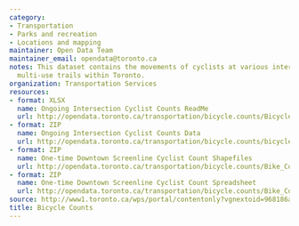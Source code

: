 ```yaml
---
category:
- Transportation
- Parks and recreation
- Locations and mapping
maintainer: Open Data Team
maintainer_email: opendata@toronto.ca
notes: This dataset contains the movements of cyclists at various intersections and
  multi-use trails within Toronto.
organization: Transportation Services
resources:
- format: XLSX
  name: Ongoing Intersection Cyclist Counts ReadMe
  url: http://opendata.toronto.ca/transportation/bicycle.counts/BicycleCountsReadme.xlsx
- format: ZIP
  name: Ongoing Intersection Cyclist Counts Data
  url: http://opendata.toronto.ca/transportation/bicycle.counts/bicycle.counts.zip
- format: ZIP
  name: One-time Downtown Screenline Cyclist Count Shapefiles
  url: http://opendata.toronto.ca/transportation/bicycle.counts/Bike_Count_Shapefiles.zip
- format: ZIP
  name: One-time Downtown Screenline Cyclist Count Spreadsheet
  url: http://opendata.toronto.ca/transportation/bicycle.counts/Bike_Count_Spreadsheets.zip
source: http://www1.toronto.ca/wps/portal/contentonly?vgnextoid=968186a1f09d6410VgnVCM10000071d60f89RCRD&vgnextchannel=1a66e03bb8d1e310VgnVCM10000071d60f89RCRD
title: Bicycle Counts
---
```

